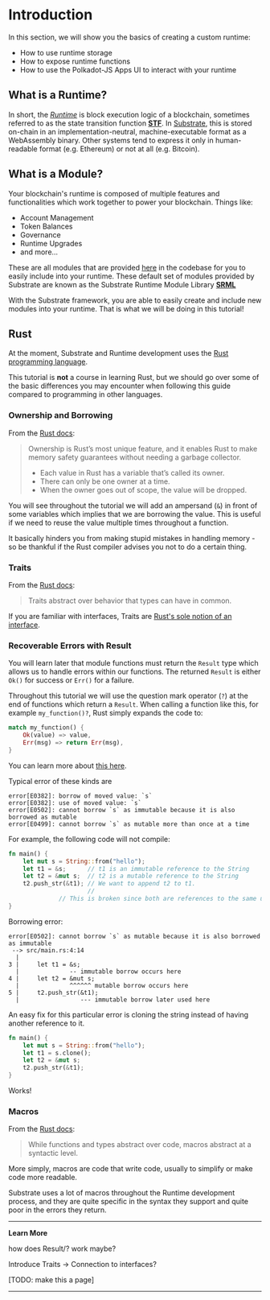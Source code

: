 Introduction
===

In this section, we will show you the basics of creating a custom runtime:

- How to use runtime storage
- How to expose runtime functions
- How to use the Polkadot-JS Apps UI to interact with your runtime

## What is a Runtime?

In short, the [*Runtime*](https://substrate.dev/docs/en/overview/glossary/#runtime) is block execution logic of a blockchain, sometimes referred to as the state transition function [**STF**](https://substrate.dev/docs/en/overview/glossary/#stf-state-transition-function-). In [Substrate](https://substrate.dev/docs/en/overview/glossary/#substrate), this is stored on-chain in an implementation-neutral, machine-executable format as a WebAssembly binary. Other systems tend to express it only in human-readable format (e.g. Ethereum) or not at all (e.g. Bitcoin).

## What is a Module?

Your blockchain's runtime is composed of multiple features and functionalities which work together to power your blockchain. Things like:

- Account Management
- Token Balances
- Governance
- Runtime Upgrades
- and more...

These are all modules that are provided [here](https://github.com/paritytech/substrate/tree/master/srml) in the codebase for you to easily include into your runtime. These default set of modules provided by Substrate are known as the Substrate Runtime Module Library [**SRML**](https://substrate.dev/docs/en/overview/glossary/#srml-substrate-runtime-module-library-)

With the Substrate framework, you are able to easily create and include new modules into your runtime. That is what we will be doing in this tutorial!

## Rust

At the moment, Substrate and Runtime development uses the [Rust programming language](https://www.parity.io/why-rust/).

This tutorial is **not** a course in learning Rust, but we should go over some of the basic differences you may encounter when following this guide compared to programming in other languages.

### Ownership and Borrowing

From the [Rust docs](https://doc.rust-lang.org/book/ownership.html):

> Ownership is Rust’s most unique feature, and it enables Rust to make memory safety guarantees without needing a garbage collector.
>
> - Each value in Rust has a variable that’s called its owner.
> - There can only be one owner at a time.
> - When the owner goes out of scope, the value will be dropped.

You will see throughout the tutorial we will add an ampersand (`&`) in front of some variables which implies that we are borrowing the value. This is useful if we need to reuse the value multiple times throughout a function.

It basically hinders you from making stupid mistakes in handling memory - so be thankful if the Rust compiler advises you not to do a certain thing.

### Traits

From the [Rust docs](https://doc.rust-lang.org/book/traits.html):

> Traits abstract over behavior that types can have in common.

If you are familiar with interfaces, Traits are [Rust's sole notion of an interface](https://blog.rust-lang.org/2015/05/11/traits.html).

### Recoverable Errors with Result

You will learn later that module functions must return the `Result` type which allows us to handle errors within our functions. The returned `Result` is either `Ok()` for success or `Err()` for a failure. 

Throughout this tutorial we will use the question mark operator (`?`) at the end of functions which return a `Result`. When calling a function like this, for example `my_function()?`, Rust simply expands the code to:

```rust
match my_function() {
    Ok(value) => value,
    Err(msg) => return Err(msg),
}
```

You can learn more about [this here](https://doc.rust-lang.org/book/ch09-02-recoverable-errors-with-result.html).

Typical error of these kinds are

```
error[E0382]: borrow of moved value: `s`
error[E0382]: use of moved value: `s`
error[E0502]: cannot borrow `s` as immutable because it is also borrowed as mutable
error[E0499]: cannot borrow `s` as mutable more than once at a time
```

For example, the following code will not compile:

```rust
fn main() {
    let mut s = String::from("hello");
    let t1 = &s;      // t1 is an immutable reference to the String
    let t2 = &mut s;  // t2 is a mutable reference to the String
    t2.push_str(&t1); // We want to append t2 to t1.
                      //
		      // This is broken since both are references to the same underlying string.
}
```
Borrowing error:

```
error[E0502]: cannot borrow `s` as mutable because it is also borrowed as immutable
 --> src/main.rs:4:14
  |
3 |     let t1 = &s;
  |              -- immutable borrow occurs here
4 |     let t2 = &mut s;
  |              ^^^^^^ mutable borrow occurs here
5 |     t2.push_str(&t1);
  |                 --- immutable borrow later used here
```

An easy fix for this particular error is cloning the string instead of having another reference to it.

```rust
fn main() {
    let mut s = String::from("hello");
    let t1 = s.clone();
    let t2 = &mut s;
    t2.push_str(&t1);
}
```

Works!

### Macros

From the [Rust docs](https://doc.rust-lang.org/book/macros.html):

> While functions and types abstract over code, macros abstract at a syntactic level.

More simply, macros are code that write code, usually to simplify or make code more readable.

Substrate uses a lot of macros throughout the Runtime development process, and they are quite specific in the syntax they support and quite poor in the errors they return.

---
**Learn More**

 how does Result/? work maybe?

 Introduce Traits -> Connection to interfaces?

[TODO: make this a page]

---
